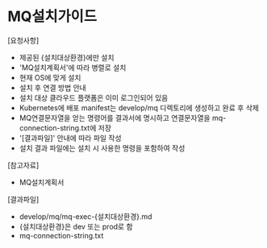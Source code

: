 # MQ설치가이드 

[요청사항]  
- 제공된 {설치대상환경}에만 설치 
- 'MQ설치계획서'에 따라 병렬로 설치 
- 현재 OS에 맞게 설치
- 설치 후 연결 방법 안내
- 설치 대상 클라우드 플랫폼은 이미 로그인되어 있음  
- Kubernetes에 배포 manifest는 develop/mq 디렉토리에 생성하고 완료 후 삭제   
- MQ연결문자열을 얻는 명령어를 결과서에 명시하고 연결문자열을 mq-connection-string.txt에 저장  
- '[결과파일]' 안내에 따라 파일 작성 
- 설치 결과 파일에는 설치 시 사용한 명령을 포함하여 작성 

[참고자료]
- MQ설치계획서

[결과파일]
- develop/mq/mq-exec-{설치대상환경}.md
- {설치대상환경}은 dev 또는 prod로 함
- mq-connection-string.txt
